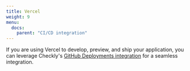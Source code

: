```yaml
---
title: Vercel
weight: 9
menu:
  docs:
    parent: "CI/CD integration"
---
```


If you are using Vercel to develop, preview, and ship your application, you can leverage Checkly's [GitHub Deployments integration](/docs/cicd/github/) for a seamless integration.